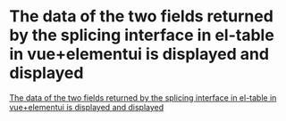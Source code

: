 # The data of the two fields returned by the splicing interface in el-table in vue+elementui is displayed and displayed
[The data of the two fields returned by the splicing interface in el-table in vue+elementui is displayed and displayed](https://aiwithcloud.com/2022/09/16/the_data_of_the_two_fields_returned_by_the_splicing_interface_in_el_table_in_vueelementui_is_displayed_and_displayed/)